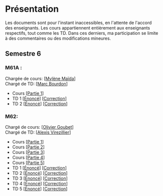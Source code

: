 # Présentation


Les documents sont pour l'instant inaccessibles, en l'attente de l'accord des enseignants.
Les cours appartiennent entièrement aux enseignants respectifs, tout comme les TD. Dans ces derniers, ma participation se limite à des commentaires ou des modifications mineures.

## Semestre 6
### M61A :
Chargée de cours: [[Mylène Maïda](http://math.univ-lille1.fr/~maida/)]   
Chargé de TD: [[Marc Bourdon](http://math.univ-lille1.fr/~bourdon/)]
- Cours [[Partie 1]()]
- TD 1 [[Énoncé]()] [[Correction]()]
- TD 2 [[Énoncé]()] [[Correction]()]

### M62:

Chargé de cours: [[Olivier Goubet]()]  
Chargé de TD: [[Alexis Virezillier]()]  
- Cours [[Partie 1]()]  
- Cours [[Partie 2]()]  
- Cours [[Partie 3]()]  
- Cours [[Partie 4]()]  
- Cours [[Partie 5]()]
- TD 1 [[Énoncé]()] [[Correction]()]
- TD 2 [[Énoncé]()] [[Correction]()]
- TD 3 [[Énoncé]()] [[Correction]()]
- TD 4 [[Énoncé]()] [[Correction]()]
- TD 5 [[Énoncé]()] [[Correction]()]
